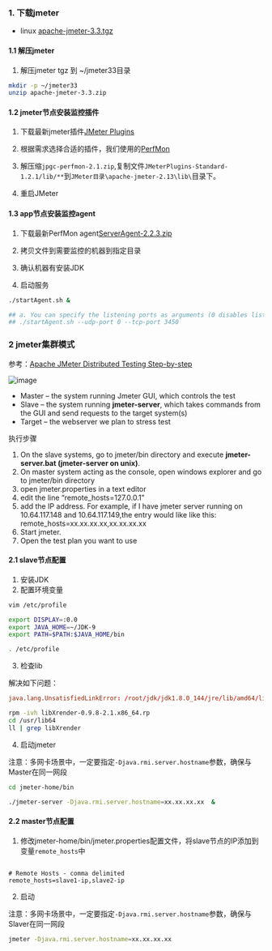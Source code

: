 ### 1. 下载jmeter

+ linux [apache-jmeter-3.3.tgz](http://jmeter.apache.org/download_jmeter.cgi)

#### 1.1 解压jmeter

1. 解压jmeter tgz 到 ~/jmeter33目录

```sh
mkdir -p ~/jmeter33
unzip apache-jmeter-3.3.zip
```

#### 1.2 jmeter节点安装监控插件

1. 下载最新jmeter插件[JMeter Plugins](http://jmeter-plugins.org/downloads/all/#Latest-Stable-Release)

2. 根据需求选择合适的插件，我们使用的[PerfMon](https://jmeter-plugins.org/wiki/PerfMon/)

3. 解压缩`jpgc-perfmon-2.1.zip`,复制文件`JMeterPlugins-Standard-1.2.1/lib/**`到`JMeter目录\apache-jmeter-2.13\lib\`目录下。

4. 重启JMeter

#### 1.3 app节点安装监控agent

 1. 下载最新PerfMon agent[ServerAgent-2.2.3.zip](https://github.com/undera/perfmon-agent/blob/master/README.md)

 2.  拷贝文件到需要监控的机器到指定目录

 3.  确认机器有安装JDK

 4.  启动服务
 
 ```sh
 ./startAgent.sh &

## a. You can specify the listening ports as arguments (0 disables listening), default is 4444:
## ./startAgent.sh --udp-port 0 --tcp-port 3450
 ```
 
 ### 2 jmeter集群模式

参考：[Apache JMeter Distributed Testing Step-by-step](http://jmeter.apache.org/usermanual/jmeter_distributed_testing_step_by_step.html)

![image](http://jmeter.apache.org/images/screenshots/distributed-names.svg)

+ Master – the system running Jmeter GUI, which controls the test
+ Slave – the system running **jmeter-server**, which takes commands from the GUI and send requests to the target system(s)
+ Target – the webserver we plan to stress test

执行步骤

1. On the slave systems, go to jmeter/bin directory and execute **jmeter-server.bat (jmeter-server on unix)**.
2. On master system acting as the console, open windows explorer and go to jmeter/bin directory
3. open jmeter.properties in a text editor 
4. edit the line “remote_hosts=127.0.0.1”
5. add the IP address. For example, if I have jmeter server running on 10.64.117.148 and 10.64.117.149,the entry would like like this:
   remote_hosts=xx.xx.xx.xx,xx.xx.xx.xx
6. Start jmeter.
7. Open the test plan you want to use

#### 2.1 slave节点配置

1. 安装JDK
2. 配置环境变量

```sh
vim /etc/profile

export DISPLAY=:0.0
export JAVA_HOME=~/JDK-9
export PATH=$PATH:$JAVA_HOME/bin

. /etc/profile
```

3. 检查lib

解决如下问题：

```conf
java.lang.UnsatisfiedLinkError: /root/jdk/jdk1.8.0_144/jre/lib/amd64/libawt_xawt.so: libXrender.so.1: cannot open shared object file: No such file or directory

```

```sh
rpm -ivh libXrender-0.9.8-2.1.x86_64.rp
cd /usr/lib64
ll | grep libXrender
```

4. 启动jmeter

注意：多网卡场景中，一定要指定`-Djava.rmi.server.hostname`参数，确保与Master在同一网段

```sh
cd jmeter-home/bin

./jmeter-server -Djava.rmi.server.hostname=xx.xx.xx.xx  &
```

#### 2.2 master节点配置

1. 修改jmeter-home/bin/jmeter.properties配置文件，将slave节点的IP添加到变量`remote_hosts`中

```config

# Remote Hosts - comma delimited
remote_hosts=slave1-ip,slave2-ip
```

2. 启动

注意：多网卡场景中，一定要指定`-Djava.rmi.server.hostname`参数，确保与Slaver在同一网段

```sh
jmeter -Djava.rmi.server.hostname=xx.xx.xx.xx
```


